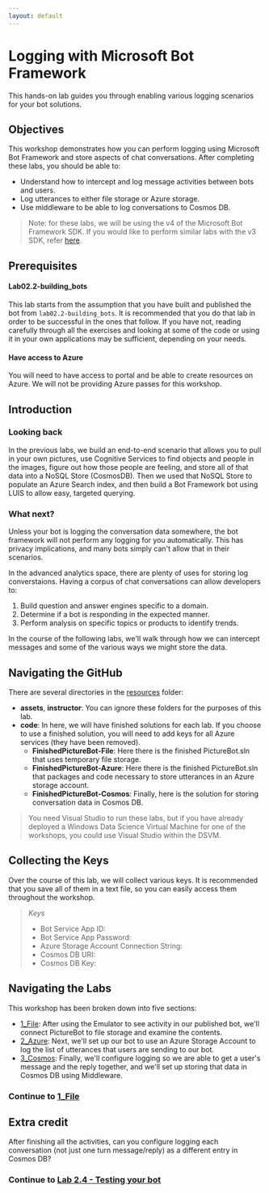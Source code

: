 ```yaml
---
layout: default
---
```


# Logging with Microsoft Bot Framework 

This hands-on lab guides you through enabling various logging scenarios for your bot solutions.  

## Objectives
This workshop demonstrates how you can perform logging using Microsoft Bot Framework and store aspects of chat conversations. After completing these labs, you should be able to:  

- Understand how to intercept and log message activities between bots and users.  
- Log utterances to either file storage or Azure storage.  
- Use middleware to be able to log conversations to Cosmos DB.  

> Note: for these labs, we will be using the v4 of the Microsoft Bot Framework SDK. If you would like to perform similar labs with the v3 SDK, refer [here](https://azure.github.io/learnAnalytics-AdvancedFeaturesforMicrosoftBotFramework/).

## Prerequisites  

#### Lab02.2-building_bots  
This lab starts from the assumption that you have built and published the bot from `lab02.2-building_bots`. It is recommended that you do that lab in order to be successful in the ones that follow. If you have not, reading carefully through all the exercises and looking at some of the code or using it in your own applications may be sufficient, depending on your needs.  

#### Have access to Azure  
You will need to have access to portal and be able to create resources on Azure. We will not be providing Azure passes for this workshop.  

## Introduction

### Looking back  
In the previous labs, we build an end-to-end scenario that allows you to pull in your own pictures, use Cognitive Services to find objects and people in the images, figure out how those people are feeling, and store all of that data into a NoSQL Store (CosmosDB). Then we used that NoSQL Store to populate an Azure Search index, and then build a Bot Framework bot using LUIS to allow easy, targeted querying.

### What next?

Unless your bot is logging the conversation data somewhere, the bot framework will not perform any logging for you automatically. This has privacy implications, and many bots simply can't allow that in their scenarios.  

In the advanced analytics space, there are plenty of uses for storing log converstaions. Having a corpus of chat conversations can allow developers to: 
1. Build question and answer engines specific to a domain.
2. Determine if a bot is responding in the expected manner.
3. Perform analysis on specific topics or products to identify trends.  

In the course of the following labs, we'll walk through how we can intercept messages and some of the various ways we might store the data.  


## Navigating the GitHub ##

There are several directories in the [resources](./resources) folder:

- **assets**, **instructor**: You can ignore these folders for the purposes of this lab.
- **code**: In here, we will have finished solutions for each lab. If you choose to use a finished solution, you will need to add keys for all Azure services (they have been removed).
	- **FinishedPictureBot-File**: Here there is the finished PictureBot.sln that uses temporary file storage.
	- **FinishedPictureBot-Azure**: Here there is the finished PictureBot.sln that packages and code necessary to store utterances in an Azure storage account.
	- **FinishedPictureBot-Cosmos**: Finally, here is the solution for storing conversation data in Cosmos DB.


> You need Visual Studio to run these labs, but if you have already deployed a Windows Data Science Virtual Machine for one of the workshops, you could use Visual Studio within the DSVM.

## Collecting the Keys

Over the course of this lab, we will collect various keys. It is recommended that you save all of them in a text file, so you can easily access them throughout the workshop.

>_Keys_
>- Bot Service App ID:
>- Bot Service App Password:
>- Azure Storage Account Connection String:
>- Cosmos DB URI:
>- Cosmos DB Key:


## Navigating the Labs

This workshop has been broken down into five sections:
- [1_File](./1_File.md): After using the Emulator to see activity in our published bot, we'll connect PictureBot to file storage and examine the contents.  
- [2_Azure](./2_Azure.md): Next, we'll set up our bot to use an Azure Storage Account to log the list of utterances that users are sending to our bot.  
- [3_Cosmos](./3_Cosmos.md): Finally, we'll configure logging so we are able to get a user's message and the reply together, and we'll set up storing that data in Cosmos DB using Middleware.  


### Continue to [1_File](./1_File.md)

## Extra credit

After finishing all the activities, can you configure logging each conversation (not just one turn message/reply) as a different entry in Cosmos DB?  

### Continue to [Lab 2.4 - Testing your bot](../lab02.4-testing_bots/0_README.md)
